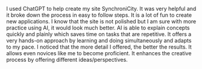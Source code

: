 I used ChatGPT to help create my site SynchroniCity. It was very helpful and it broke down the process in easy to follow steps. It is a lot of fun to create new applications. I know that the site is not polished but I am sure with more practice using AI, it would look much better. AI is able to explain concepts quickly and plainly which saves time on tasks that are repetitive.  It offers a very hands-on approach by learning and doing simultaneously and adapts to my pace. I noticed that the more detail I offered, the better the results. It allows even novices like me to become proficient. It enhances the creative process by offering different ideas/perspectives.  
